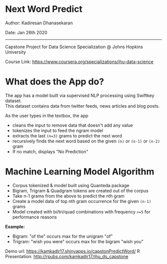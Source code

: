 # Next Word Predict

Author: Kadiresan Dhanasekaran

Date: Jan 26th 2020

-----

Capstone Project for Data Science Specialization @ Johns Hopkins University

Course Link: https://www.coursera.org/specializations/jhu-data-science

What does the App do?
========================================================
The app has a model built via supervised NLP processing using Swiftkey dataset. <br/>This dataset contains data from twitter feeds, news articles and blog posts.

As the user types in the textbox, the app 
* cleans the input to remove data that doesn't add any value
* tokenizes the input to feed the ngram model
* extracts the last `(n=3)` grams to predict the next word
* recursively finds the next word based on the given `(n)` or `(n-1)` or `(n-2)` gram
* If no match, displays "No Prediction"


Machine Learning Model Algorithm
========================================================

* Corpus tokenized & model built using Quanteda package
* Bigram, Trigram & Quadgram tokens are created out of the corpus
* Take n-1 grams from the above to predict the nth gram
* Create a model data of top nth gram occurrence for the given `(n-1)` grams
* Model created with bi/tri/quad combinations with frequency `>=5` for performance reasons

**Example:**
* Bigram:  "of the" occurs max for the unigram "of"
* Trigram:  "wish you were" occurs max for the bigram "wish you"

Demo url: https://kamkadir17.shinyapps.io/capstonPredictWord/
R Presentation: http://rpubs.com/kamkadir17/jhu_ds_capstone

